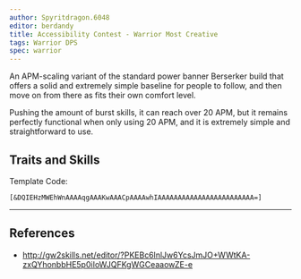 ```yaml
---
author: Spyritdragon.6048
editor: berdandy
title: Accessibility Contest - Warrior Most Creative
tags: Warrior DPS
spec: warrior
---
```


An APM-scaling variant of the standard power banner Berserker build that offers a solid and extremely simple baseline for people to follow, and then move on from there as fits their own comfort level.

Pushing the amount of burst skills, it can reach over 20 APM, but it remains perfectly functional when only using 20 APM, and it is extremely simple and straightforward to use. 

## Traits and Skills

Template Code:

`[&DQIEHzMWEhWnAAAAqgAAAKwAAACpAAAAwhIAAAAAAAAAAAAAAAAAAAAAAAA=]`

---

<div
  data-armory-embed='skills'
  data-armory-ids='14401,14405,14407,14404,30343'
>
</div>
<div
  data-armory-embed='specializations'
  data-armory-ids='4,51,18'
  data-armory-4-traits='1444,1449,1437'
  data-armory-51-traits='1413,1484,1369'
  data-armory-18-traits='2049,2011,1928'
>
</div>
<script async src='https://unpkg.com/armory-embeds@^0.x.x/armory-embeds.js'></script>



## References

- http://gw2skills.net/editor/?PKEBc6lnlJw6YcsJmJO+WWtKA-zxQYhonbbHE5p0iIoWJQFKgWGCeaaowZE-e
